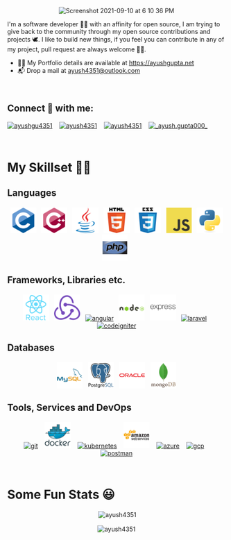 <p align=center>
  <img width="1371" alt="Screenshot 2021-09-10 at 6 10 36 PM" src="https://user-images.githubusercontent.com/42819337/132856768-fae638e8-f886-45e4-939c-9ecb5c4fafc6.png">
</p>

<p align = left>
I'm a software developer 👨‍💻 with an affinity for open source, I am trying to give back to the community through my open source contributions and projects 🕊️. I like to build new things, if you feel you can contribute in any of my project, pull request are always welcome 🙂🙂. 
</p>

<p align= left>
<ul>
    <li>👨‍💻 My Portfolio details are available at <a href="https://ayushgupta.net/" target="_blank">https://ayushgupta.net</a></li>
    <li>📬 Drop a mail at <a href="maito:ayush4351@outlook.com">ayush4351@outlook.com</a></li>
</ul>
</p>&nbsp;

<h2 align="left"><b>Connect 🤝 with me:</b></h2>
<p align="left">
<a href="https://twitter.com/ayushgu4351" target="blank"><img align="center" src="https://raw.githubusercontent.com/rahuldkjain/github-profile-readme-generator/master/src/images/icons/Social/twitter.svg" alt="ayushgu4351" height="20" width="20" /></a>&nbsp;&nbsp;&nbsp;
<a href="https://linkedin.com/in/ayush4351" target="blank"><img align="center" src="https://raw.githubusercontent.com/rahuldkjain/github-profile-readme-generator/master/src/images/icons/Social/linked-in-alt.svg" alt="ayush4351" height="20" width="20" /></a>&nbsp;&nbsp;&nbsp;
<a href="https://fb.com/ayush4351" target="blank"><img align="center" src="https://raw.githubusercontent.com/rahuldkjain/github-profile-readme-generator/master/src/images/icons/Social/facebook.svg" alt="ayush4351" height="20" width="20" /></a>&nbsp;&nbsp;&nbsp;
<a href="https://instagram.com/_ayush.gupta000_" target="blank"><img align="center" src="https://raw.githubusercontent.com/rahuldkjain/github-profile-readme-generator/master/src/images/icons/Social/instagram.svg" alt="_ayush.gupta000_" height="20" width="20" /></a>
</p>&nbsp;&nbsp;&nbsp;

<h1><p align=left><b>My Skillset 👨‍🔧</b></p></h1>
<h2><p align=left>Languages</p></h2>
<p align=center>
<a href="https://www.cprogramming.com/" target="_blank"> <img src="https://raw.githubusercontent.com/devicons/devicon/master/icons/c/c-original.svg" alt="c" width="60" title="C" height="60"/></a>&nbsp;&nbsp;
<a href="https://www.w3schools.com/cpp/" target="_blank"> <img src="https://raw.githubusercontent.com/devicons/devicon/master/icons/cplusplus/cplusplus-original.svg" alt="cplusplus" title="C++" width="60" height="60"/></a>&nbsp;&nbsp;
<a href="https://www.java.com" target="_blank"> <img src="https://raw.githubusercontent.com/devicons/devicon/master/icons/java/java-original.svg" alt="java" title="Java" width="60" height="60"/></a>&nbsp;&nbsp;
<a href="https://www.w3.org/html/" target="_blank"> <img src="https://raw.githubusercontent.com/devicons/devicon/master/icons/html5/html5-original-wordmark.svg" alt="html5" title="HTML 5" width="60" height="60"/></a>&nbsp;&nbsp;
<a href="https://www.w3schools.com/css/" target="_blank"> <img src="https://raw.githubusercontent.com/devicons/devicon/master/icons/css3/css3-original-wordmark.svg" alt="css3" title="CSS 3" width="60" height="60"/></a>&nbsp;&nbsp;
<a href="https://developer.mozilla.org/en-US/docs/Web/JavaScript" target="_blank"> <img src="https://raw.githubusercontent.com/devicons/devicon/master/icons/javascript/javascript-original.svg" alt="javascript" title="Javascript" width="60" height="60"/></a>&nbsp;&nbsp;
<a href="https://www.python.org" target="_blank"> <img src="https://raw.githubusercontent.com/devicons/devicon/master/icons/python/python-original.svg" alt="python" title="Python" width="60" height="60"/></a>
<a href="https://www.php.net" target="_blank"> <img src="https://raw.githubusercontent.com/devicons/devicon/master/icons/php/php-original.svg" alt="php" title="PHP" width="60" height="60"/></a>&nbsp;&nbsp;
</p>
<h2><p align=left>Frameworks, Libraries etc.</p></h2>
<p align=center>
<a href="https://reactjs.org/" target="_blank"> <img src="https://raw.githubusercontent.com/devicons/devicon/master/icons/react/react-original-wordmark.svg" alt="react" title="React" width="60" height="60"/></a>&nbsp;&nbsp;
<a href="https://redux.js.org" target="_blank"> <img src="https://raw.githubusercontent.com/devicons/devicon/master/icons/redux/redux-original.svg" alt="redux" title="Redux" width="60" height="60"/></a>&nbsp;&nbsp;
<a href="https://angular.io" target="_blank"> <img src="https://angular.io/assets/images/logos/angular/angular.svg" alt="angular" title="Angular" width="60" height="60"/></a>&nbsp;&nbsp;
<a href="https://nodejs.org" target="_blank"> <img src="https://raw.githubusercontent.com/devicons/devicon/master/icons/nodejs/nodejs-original-wordmark.svg" alt="nodejs" title="Node JS" width="60" height="60"/></a>&nbsp;&nbsp;
<a href="https://expressjs.com" target="_blank"> <img src="https://raw.githubusercontent.com/devicons/devicon/master/icons/express/express-original-wordmark.svg" alt="express" title="Experss JS" width="60" height="60"/></a>&nbsp;&nbsp;
<a href="https://laravel.com/" target="_blank"> <img src="https://user-images.githubusercontent.com/42819337/132864115-0f87961e-2ec3-4fd3-8b8c-77b3b5e64f67.png" alt="laravel" title="Laravel" width="60" height="60"/></a>&nbsp;&nbsp;
<a href="https://codeigniter.com" target="_blank"> <img src="https://cdn.worldvectorlogo.com/logos/codeigniter.svg" alt="codeigniter" title="Codeigniter"60" height="60"/></a>
</p>
<h2><p align=left>Databases</p></h2>
<p align=center>
<a href="https://www.mysql.com/" target="_blank"> <img src="https://raw.githubusercontent.com/devicons/devicon/master/icons/mysql/mysql-original-wordmark.svg" alt="mysql" title="MySQL" width="60" height="60"/></a>&nbsp;&nbsp;
<a href="https://www.postgresql.org" target="_blank"> <img src="https://raw.githubusercontent.com/devicons/devicon/master/icons/postgresql/postgresql-original-wordmark.svg" alt="postgresql" title="PostgreSQL" width="60" height="60"/></a>&nbsp;&nbsp;
<a href="https://www.oracle.com/" target="_blank"> <img src="https://raw.githubusercontent.com/devicons/devicon/master/icons/oracle/oracle-original.svg" alt="oracle" title="Oracle" width="60" height="60"/></a>&nbsp;&nbsp;
<a href="https://www.mongodb.com/" target="_blank"> <img src="https://raw.githubusercontent.com/devicons/devicon/master/icons/mongodb/mongodb-original-wordmark.svg" alt="Mongo DB" title="MongoDB" width="60" height="60"/></a>
</p>
<h2><p align=left>Tools, Services and DevOps</p></h2>
<p align=center>
<a href="https://git-scm.com/" target="_blank"> <img src="https://www.vectorlogo.zone/logos/git-scm/git-scm-icon.svg" alt="git" title="Git" width="60" height="60"/></a>&nbsp;&nbsp;&nbsp;
<a href="https://www.docker.com/" target="_blank"> <img src="https://raw.githubusercontent.com/devicons/devicon/master/icons/docker/docker-original-wordmark.svg" alt="docker" title="Docker" width="60" height="60"/></a>&nbsp;&nbsp;&nbsp;
<a href="https://kubernetes.io" target="_blank"> <img src="https://www.vectorlogo.zone/logos/kubernetes/kubernetes-icon.svg" alt="kubernetes" title="Kubernetes" width="60" height="60"/></a>&nbsp;&nbsp;&nbsp;
<a href="https://aws.amazon.com/" target="_blank"> <img src="https://raw.githubusercontent.com/devicons/devicon/master/icons/amazonwebservices/amazonwebservices-original-wordmark.svg" alt="AWS" title="AWS" width="60" height="60"/></a>&nbsp;&nbsp;&nbsp;
<a href="https://azure.microsoft.com/en-in/" target="_blank"> <img src="https://www.vectorlogo.zone/logos/microsoft_azure/microsoft_azure-icon.svg" alt="azure" title="Azure" width="60" height="60"/></a>&nbsp;&nbsp;&nbsp;
<a href="https://cloud.google.com" target="_blank"> <img src="https://www.vectorlogo.zone/logos/google_cloud/google_cloud-icon.svg" alt="gcp" title="Google Cloud" width="60" height="60"/></a>&nbsp;&nbsp;&nbsp;
<a href="https://postman.com" target="_blank"> <img src="https://www.vectorlogo.zone/logos/getpostman/getpostman-icon.svg" alt="postman" title="Postman" width="60" height="60"/></a>
</p>&nbsp;&nbsp;

<h1><b>Some Fun Stats 😃</b></h1>
<p align="center">&nbsp;<img align="center" src="https://github-readme-stats.vercel.app/api?username=ayush4351&show_icons=true&locale=en" alt="ayush4351" /></p>

<p align="center"><img align="center" src="https://github-readme-streak-stats.herokuapp.com/?user=ayush4351&" alt="ayush4351" /></p>
